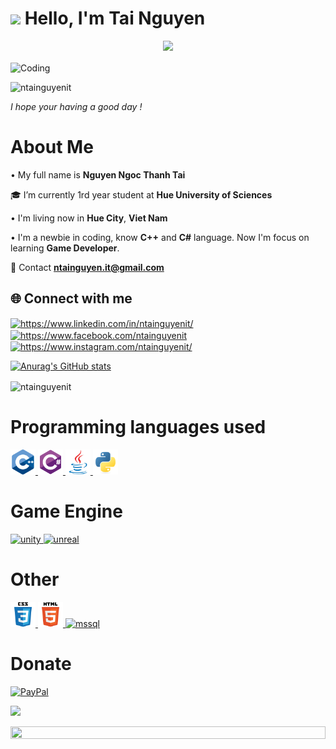 # <h1 align="left"><img src="https://media2.giphy.com/media/QssGEmpkyEOhBCb7e1/giphy.gif?cid=ecf05e47a0n3gi1bfqntqmob8g9aid1oyj2wr3ds3mg700bl&rid=giphy.gif" width ="25"><b> Hello, I'm Tai Nguyen </b></h1>

<p align="center">
  <a href="https://github.com/DenverCoder1/readme-typing-svg">
    <img src="https://readme-typing-svg.herokuapp.com?font=Time+New+Roman&color=cyan&size=25&center=true&vCenter=true&width=600&height=100&lines=I+hope+your+having+a+good+day+!;++;Hello,+I'm+Tai+Nguyen;@ntainguyenit;Hue+University+of+Sciences;Game+Developer;Unity+Developer"></a>
</p>
<img align="center" alt="Coding" width="400" src="https://cdn.dribbble.com/users/1162077/screenshots/3848914/programmer.gif">
<p align="left"> <img src="https://komarev.com/ghpvc/?username=ntainguyenit&label=Profile%20views&color=0e75b6&style=flat" alt="ntainguyenit" /></p>

_I hope your having a good day !_

# About Me

• My full name is **Nguyen Ngoc Thanh Tai**

🎓 I’m currently 1rd year student at **Hue University of Sciences** 

• I'm living now in **Hue City**, **Viet Nam**
  
• I'm a newbie in coding, know **C++** and **C#** language. Now I'm focus on learning **Game Developer**.

📧 Contact **ntainguyen.it@gmail.com**
  
## 🌐 Connect with me
<p align="left">
<a href="https://www.linkedin.com/in/ntainguyenit/" target="blank">
  <img align="center" src="https://raw.githubusercontent.com/rahuldkjain/github-profile-readme-generator/master/src/images/icons/Social/linked-in-alt.svg" alt="https://www.linkedin.com/in/ntainguyenit/" height="30" width="40" />
</a>
<a href="https://www.facebook.com/ntainguyenit" target="blank">
  <img align="center" src="https://raw.githubusercontent.com/rahuldkjain/github-profile-readme-generator/master/src/images/icons/Social/facebook.svg" alt="https://www.facebook.com/ntainguyenit" height="30" width="40" />
</a>
<a href="https://www.instagram.com/ntainguyenit/" target="blank">
  <img align="center" src="https://raw.githubusercontent.com/rahuldkjain/github-profile-readme-generator/master/src/images/icons/Social/instagram.svg" alt="https://www.instagram.com/ntainguyenit/" height="30" width="40" />
</a>
</p>

[![Anurag's GitHub stats](https://github-readme-stats.vercel.app/api?username=ntainguyenit)](https://github.com/ntainguyenit/github-readme-stats)
<p><img align="center" src="https://github-readme-streak-stats.herokuapp.com/?user=ntainguyenit&" alt="ntainguyenit" /></p>

# Programming languages ​​used
<p align="left"> 
  <a href="https://www.w3schools.com/cpp/" target="_blank" rel="noreferrer"> 
    <img src="https://raw.githubusercontent.com/devicons/devicon/master/icons/cplusplus/cplusplus-original.svg" alt="cplusplus" width="40" height="40"/> 
  </a> 
  <a href="https://www.w3schools.com/cs/" target="_blank" rel="noreferrer"> 
    <img src="https://raw.githubusercontent.com/devicons/devicon/master/icons/csharp/csharp-original.svg" alt="csharp" width="40" height="40"/> 
  </a> 
  <a href="https://www.java.com" target="_blank" rel="noreferrer"> 
    <img src="https://raw.githubusercontent.com/devicons/devicon/master/icons/java/java-original.svg" alt="java" width="40" height="40"/> 
  </a> 
  <a href="https://www.python.org" target="_blank" rel="noreferrer"> 
    <img src="https://raw.githubusercontent.com/devicons/devicon/master/icons/python/python-original.svg" alt="python" width="40" height="40"/> 
  </a> 
</p>

# Game Engine
<p align="left"> 
  <a href="https://unity.com/" target="_blank" rel="noreferrer"> 
    <img src="https://www.vectorlogo.zone/logos/unity3d/unity3d-icon.svg" alt="unity" width="40" height="40"/> 
  </a> 
  <a href="https://unrealengine.com/" target="_blank" rel="noreferrer"> 
    <img src="https://raw.githubusercontent.com/kenangundogan/fontisto/036b7eca71aab1bef8e6a0518f7329f13ed62f6b/icons/svg/brand/unreal-engine.svg" alt="unreal" width="40" height="40"/> 
  </a> 
</p>

# Other
<p align="left"> 
  <a href="https://www.w3schools.com/css/" target="_blank" rel="noreferrer"> 
    <img src="https://raw.githubusercontent.com/devicons/devicon/master/icons/css3/css3-original-wordmark.svg" alt="css3" width="40" height="40"/> 
  </a> 
  <a href="https://www.w3.org/html/" target="_blank" rel="noreferrer"> 
    <img src="https://raw.githubusercontent.com/devicons/devicon/master/icons/html5/html5-original-wordmark.svg" alt="html5" width="40" height="40"/> 
  </a> 
  <a href="https://www.microsoft.com/en-us/sql-server" target="_blank" rel="noreferrer"> 
    <img src="https://www.svgrepo.com/show/303229/microsoft-sql-server-logo.svg" alt="mssql" width="40" height="40"/> 
  </a> 
</p>

# Donate
  [![PayPal](https://img.shields.io/badge/PayPal-00457C?style=for-the-badge&logo=paypal&logoColor=white)](https://paypal.me/ntainguyenit) 

<p align="left">
  <a href="https://github.com/fairyland0926"><img src="https://readme-typing-svg.herokuapp.com/?lines=Thank%20You%20For%20Watching;Cảm%20ơn%20vì%20đã%20ghé%20thăm&font=Pacifico&center=true&width=650&height=120&color=58a6ff&vCenter=true&size=45%22"></a>
</p>

<img src="https://i.imgur.com/dBaSKWF.gif" height="20" width="100%">

